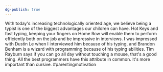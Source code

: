 ```yaml
---
dg-publish: true
---
```

With today's increasing technologically oriented age, we believe being a typist is one of the biggest advantages our children can have. Hot Keys and fast typing, keeping your fingers on Home Row will enable them to perform efficiently both on the job and be impressive in interviews. I was impressed with Dustin Le when I interviewed him because of his typing, and Brandon Benham is a wizard with programming because of his typing abilities. Tim Rayburn says if you can go all day without touching a mouse, that's a good thing. All the best programmers have this attribute in common. It's more important than cursive. #parentingmotivation 